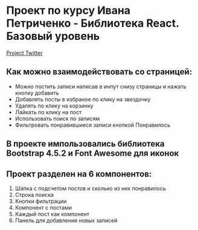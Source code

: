 # Проект по курсу Ивана Петриченко - Библиотека React. Базовый уровень

[Project Twitter](https://andrewbaluev.github.io/project-twitter/)

## Как можно взаимодействовать со страницей:
* Можно постить записи написав в инпут снизу страницы и нажать кнопку добавить
* Добавлять посты в избраное по клику на звездочку
* Удалять по клику на корзинку
* Лайкать по клику на пост
* Использовать поиск по записям
* Фильтровать понравившиеся записи кнопкой Понравилось

## В проекте импользовались библиотека Bootstrap 4.5.2 и Font Awesome для иконок

## Проект разделен на 6 компонентов:
1. Шапка с подсчетом постов и сколько из них понравилось
2. Строка поиска
3. Кнопки фильтрации
4. Компонент с постами
5. Каждый пост как компонент
6. Панель для добавления новых записей